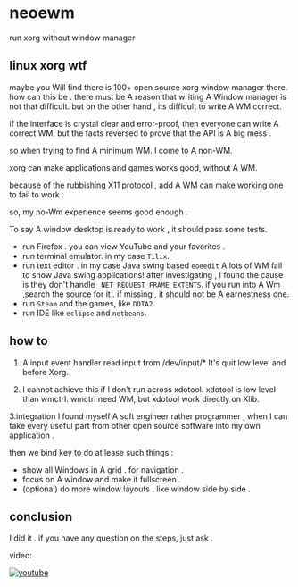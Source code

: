 # neoewm
run xorg without window manager


## linux xorg wtf
maybe you Will find there is 100+ open source xorg window manager there.
how can this be . there must be A reason that writing A Window manager is not that difficult.
but on the other hand , its difficult to write A WM correct.

if the interface is crystal clear and error-proof, then everyone can write A correct WM.
but the facts reversed to prove that the API is A big mess .

so when trying to find A minimum WM. I come to A non-WM.

xorg can make applications and games works good, without A WM.

because of the rubbishing X11 protocol , add A WM can make working one to fail to work .

so, my no-Wm experience seems good enough .

To say A window desktop is ready to work , it should pass some tests.

* run Firefox . you can view YouTube and your favorites .
* run terminal emulator. in my case `Tilix`.
* run text editor . in my case Java swing based `eoeedit`
	A lots of WM fail to show Java swing applications! after investigating , I found the cause is they don't handle `_NET_REQUEST_FRAME_EXTENTS`.
	if you run into A Wm ,search the source for it . if missing , it should not be A earnestness one.
* run `Steam` and the games, like `DOTA2`
* run IDE like `eclipse` and `netbeans`.


## how to 
1. A input event handler read input from /dev/input/*
It's quit low level and before Xorg.

2. I cannot achieve this if I don't run across xdotool.
xdotool is low level than wmctrl.
wmctrl need WM, but xdotool work directly on Xlib.

3.integration 
I found myself A soft engineer rather programmer , when I can take every useful part from other open source software into my own application .

then we bind key to do at lease such things :
* show all Windows in A grid . for navigation .
* focus on A window and make it fullscreen .
* (optional) do more window layouts . like window side by side .


## conclusion 
I did it . 
if you have any question on the steps, just ask .

video:

[![youtube](https://img.youtube.com/vi/RhF2zd0oMYs/0.jpg)](https://youtu.be/RhF2zd0oMYs)








